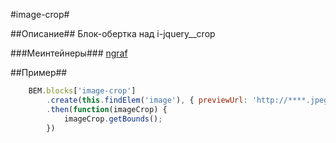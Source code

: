 #image-crop#

##Описание##
Блок-обертка над i-jquery__crop

###Меинтейнеры###
[ngraf](https://staff.yandex-team.ru/ngraf)

##Пример##
```javascript
    BEM.blocks['image-crop']
        .create(this.findElem('image'), { previewUrl: 'http://****.jpeg'})
        .then(function(imageCrop) {
            imageCrop.getBounds();
        })
```
